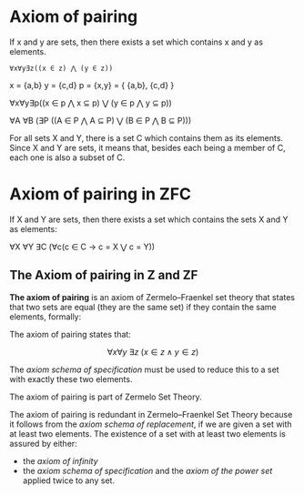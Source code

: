 # Axiom of pairing

If x and y are sets, then there exists a set which contains x and y as elements.

`∀x∀y∃z((x ∈ z) ⋀ (y ∈ z))`

x = {a,b}
y = {c,d}
p = {x,y} = { {a,b}, {c,d} }

∀x∀y∃p((x ∈ p ⋀ x ⊆ p) ⋁ (y ∈ p ⋀ y ⊆ p))

∀A ∀B (∃P ((A ∈ P ⋀ A ⊆ P) ⋁ (B ∈ P ⋀ B ⊆ P)))

For all sets X and Y, there is a set C which contains them as its elements. Since X and Y are sets, it means that, besides each being a member of C, each one is also a subset of C.


# Axiom of pairing in ZFC

If X and Y are sets, then there exists a set which contains the sets X and Y as elements:

∀X ∀Y ∃C (∀c(c ∈ C -> c = X ⋁ c = Y))


## The Axiom of pairing in Z and ZF

**The axiom of pairing** is an axiom of Zermelo–Fraenkel set theory that states that two sets are equal (they are the same set) if they contain the same elements, formally:

The axiom of pairing states that:

$$\forall x\forall y\ \exists z\ (x\in z\land y\in z)$$

The *axiom schema of specification* must be used to reduce this to a set with exactly these two elements.

The axiom of pairing is part of Zermelo Set Theory.

The axiom of pairing is redundant in Zermelo–Fraenkel Set Theory because it follows from the *axiom schema of replacement*, if we are given a set with at least two elements. The existence of a set with at least two elements is assured by either:
- the *axiom of infinity*
- the *axiom schema of specification* and the *axiom of the power set* applied twice to any set.
